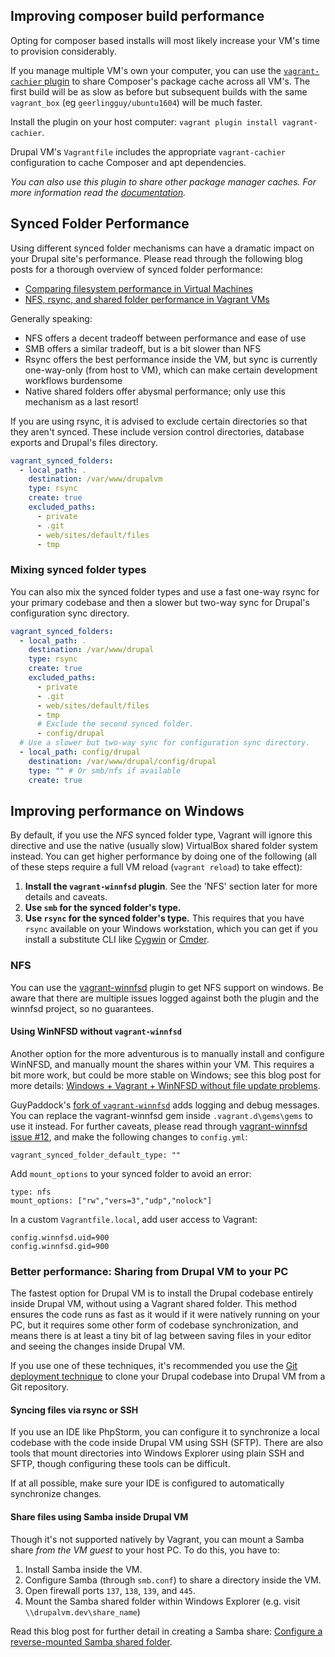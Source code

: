 ## Improving composer build performance

Opting for composer based installs will most likely increase your VM's time to provision considerably.

If you manage multiple VM's own your computer, you can use the [`vagrant-cachier` plugin](http://fgrehm.viewdocs.io/vagrant-cachier/) to share Composer's package cache across all VM's. The first build will be as slow as before but subsequent builds with the same `vagrant_box` (eg `geerlingguy/ubuntu1604`) will be much faster.

Install the plugin on your host computer: `vagrant plugin install vagrant-cachier`.

Drupal VM's `Vagrantfile` includes the appropriate `vagrant-cachier` configuration to cache Composer and apt dependencies.

_You can also use this plugin to share other package manager caches. For more information read the [documentation](http://fgrehm.viewdocs.io/vagrant-cachier/usage/)._

## Synced Folder Performance

Using different synced folder mechanisms can have a dramatic impact on your Drupal site's performance. Please read through the following blog posts for a thorough overview of synced folder performance:

  - [Comparing filesystem performance in Virtual Machines](http://mitchellh.com/comparing-filesystem-performance-in-virtual-machines)
  - [NFS, rsync, and shared folder performance in Vagrant VMs](http://www.jeffgeerling.com/blogs/jeff-geerling/nfs-rsync-and-shared-folder)

Generally speaking:

  - NFS offers a decent tradeoff between performance and ease of use
  - SMB offers a similar tradeoff, but is a bit slower than NFS
  - Rsync offers the best performance inside the VM, but sync is currently one-way-only (from host to VM), which can make certain development workflows burdensome
  - Native shared folders offer abysmal performance; only use this mechanism as a last resort!

If you are using rsync, it is advised to exclude certain directories so that they aren't synced. These include version control directories, database exports and Drupal's files directory.

```yaml
vagrant_synced_folders:
  - local_path: .
    destination: /var/www/drupalvm
    type: rsync
    create: true
    excluded_paths:
      - private
      - .git
      - web/sites/default/files
      - tmp
```

### Mixing synced folder types

You can also mix the synced folder types and use a fast one-way rsync for your primary codebase and then a slower but two-way sync for Drupal's configuration sync directory.

```yaml
vagrant_synced_folders:
  - local_path: .
    destination: /var/www/drupal
    type: rsync
    create: true
    excluded_paths:
      - private
      - .git
      - web/sites/default/files
      - tmp
      # Exclude the second synced folder.
      - config/drupal
  # Use a slower but two-way sync for configuration sync directory.
  - local_path: config/drupal
    destination: /var/www/drupal/config/drupal
    type: "" # Or smb/nfs if available
    create: true
```

## Improving performance on Windows

By default, if you use the _NFS_ synced folder type, Vagrant will ignore this directive and use the native (usually slow) VirtualBox shared folder system instead. You can get higher performance by doing one of the following (all of these steps require a full VM reload (`vagrant reload`) to take effect):

  1. **Install the `vagrant-winnfsd` plugin**. See the 'NFS' section later for more details and caveats.
  2. **Use `smb` for the synced folder's type.**
  2. **Use `rsync` for the synced folder's type.** This requires that you have `rsync` available on your Windows workstation, which you can get if you install a substitute CLI like [Cygwin](https://www.cygwin.com/) or [Cmder](http://cmder.net/).

### NFS

You can use the [vagrant-winnfsd](https://github.com/GM-Alex/vagrant-winnfsd) plugin to get NFS support on windows. Be aware that there are multiple issues logged against both the plugin and the winnfsd project, so no guarantees.

#### Using WinNFSD without `vagrant-winnfsd`

Another option for the more adventurous is to manually install and configure WinNFSD, and manually mount the shares within your VM. This requires a bit more work, but could be more stable on Windows; see this blog post for more details: [Windows + Vagrant + WinNFSD without file update problems](https://hollyit.net/blog/windowsvagrantwinnfsd-without-file-update-problems).

GuyPaddock's [fork of `vagrant-winnfsd`](https://github.com/GuyPaddock/vagrant-winnfsd) adds logging and debug messages. You can replace the vagrant-winnfsd gem inside `.vagrant.d\gems\gems` to use it instead. For further caveats, please read through [vagrant-winnfsd issue #12](https://github.com/winnfsd/vagrant-winnfsd/issues/12#issuecomment-78195957), and make the following changes to `config.yml`:

    vagrant_synced_folder_default_type: ""

Add `mount_options` to your synced folder to avoid an error:

    type: nfs
    mount_options: ["rw","vers=3","udp","nolock"]

In a custom `Vagrantfile.local`, add user access to Vagrant:

    config.winnfsd.uid=900
    config.winnfsd.gid=900

### Better performance: Sharing from Drupal VM to your PC

The fastest option for Drupal VM is to install the Drupal codebase entirely inside Drupal VM, without using a Vagrant shared folder. This method ensures the code runs as fast as it would if it were natively running on your PC, but it requires some other form of codebase synchronization, and means there is at least a tiny bit of lag between saving files in your editor and seeing the changes inside Drupal VM.

If you use one of these techniques, it's recommended you use the [Git deployment technique](../deployment/git.md) to clone your Drupal codebase into Drupal VM from a Git repository.

#### Syncing files via rsync or SSH

If you use an IDE like PhpStorm, you can configure it to synchronize a local codebase with the code inside Drupal VM using SSH (SFTP). There are also tools that mount directories into Windows Explorer using plain SSH and SFTP, though configuring these tools can be difficult.

If at all possible, make sure your IDE is configured to automatically synchronize changes.

#### Share files using Samba inside Drupal VM

Though it's not supported natively by Vagrant, you can mount a Samba share _from the VM guest_ to your host PC. To do this, you have to:

  1. Install Samba inside the VM.
  2. Configure Samba (through `smb.conf`) to share a directory inside the VM.
  3. Open firewall ports `137`, `138`, `139`, and `445`.
  4. Mount the Samba shared folder within Windows Explorer (e.g. visit `\\drupalvm.dev\share_name`)

Read this blog post for further detail in creating a Samba share: [Configure a reverse-mounted Samba shared folder](https://www.jeffgeerling.com/blog/2017/drupal-vm-on-windows-fast-container-blt-project-development#reverse-share).
